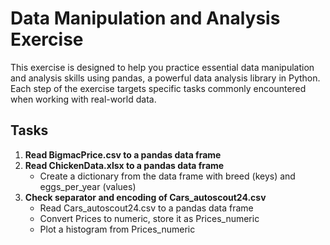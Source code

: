 # Data Manipulation and Analysis Exercise

This exercise is designed to help you practice essential data manipulation and analysis skills using pandas, a powerful data analysis library in Python. Each step of the exercise targets specific tasks commonly encountered when working with real-world data.

## Tasks

1. **Read BigmacPrice.csv to a pandas data frame**
2. **Read ChickenData.xlsx to a pandas data frame**
    - Create a dictionary from the data frame with breed (keys) and eggs_per_year (values)
3. **Check separator and encoding of Cars_autoscout24.csv**
    - Read Cars_autoscout24.csv to a pandas data frame
    - Convert Prices to numeric, store it as Prices_numeric
    - Plot a histogram from Prices_numeric